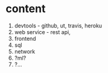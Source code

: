 # content

1. devtools - github, ut, travis, heroku
1. web service - rest api, 
1. frontend
1. sql
1. network
1. ?ml?
1. ?...
